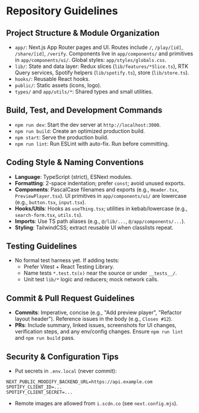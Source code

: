 # Repository Guidelines

## Project Structure & Module Organization
- `app/`: Next.js App Router pages and UI. Routes include `/`, `/play/[id]`, `/share/[id]`, `/verify`. Components live in `app/components/` and primitives in `app/components/ui/`. Global styles: `app/styles/globals.css`.
- `lib/`: State and data layer: Redux slices (`lib/features/*Slice.ts`), RTK Query services, Spotify helpers (`lib/spotify.ts`), store (`lib/store.ts`).
- `hooks/`: Reusable React hooks.
- `public/`: Static assets (icons, logo).
- `types/` and `app/utils/*`: Shared types and small utilities.

## Build, Test, and Development Commands
- `npm run dev`: Start the dev server at `http://localhost:3000`.
- `npm run build`: Create an optimized production build.
- `npm start`: Serve the production build.
- `npm run lint`: Run ESLint with auto-fix. Run before committing.

## Coding Style & Naming Conventions
- **Language**: TypeScript (strict), ESNext modules.
- **Formatting**: 2-space indentation; prefer `const`; avoid unused exports.
- **Components**: PascalCase filenames and exports (e.g., `Header.tsx`, `PreviewPlayer.tsx`). UI primitives in `app/components/ui/` are lowercase (e.g., `button.tsx`, `input.tsx`).
- **Hooks/Utils**: Hooks as `useThing.tsx`; utilities in kebab/lowercase (e.g., `search-form.tsx`, `utils.ts`).
- **Imports**: Use TS path aliases (e.g., `@/lib/...`, `@/app/components/...`).
- **Styling**: TailwindCSS; extract reusable UI when classlists repeat.

## Testing Guidelines
- No formal test harness yet. If adding tests:
  - Prefer Vitest + React Testing Library.
  - Name tests `*.test.ts(x)` near the source or under `__tests__/`.
  - Unit test `lib/*` logic and reducers; mock network calls.

## Commit & Pull Request Guidelines
- **Commits**: Imperative, concise (e.g., "Add preview player", "Refactor layout header"). Reference issues in the body (e.g., `Closes #12`).
- **PRs**: Include summary, linked issues, screenshots for UI changes, verification steps, and any env/config changes. Ensure `npm run lint` and `npm run build` pass.

## Security & Configuration Tips
- Put secrets in `.env.local` (never commit):
```
NEXT_PUBLIC_MOODIFY_BACKEND_URL=https://api.example.com
SPOTIFY_CLIENT_ID=...
SPOTIFY_CLIENT_SECRET=...
```
- Remote images are allowed from `i.scdn.co` (see `next.config.mjs`).

